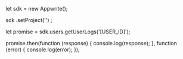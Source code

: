 let sdk = new Appwrite();

sdk
    .setProject('')
;

let promise = sdk.users.getUserLogs('[USER_ID]');

promise.then(function (response) {
    console.log(response);
}, function (error) {
    console.log(error);
});